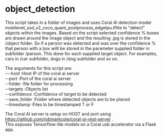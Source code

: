 # object_detection


This script takes in a folder of images and uses Coral AI detection model mobilenet_ssd_v2_coco_quant_postprocess_edgetpu.tflite to "detect" objects within the images.
Based on the script selected confidence % boxes are drawn around the image object and the resulting .jpg
is stored in the /object folder. So if a person was detected and was over the confidence % that person with a box willl be stored in the parameter supplied folder in subfolder /person.  This done for each supplied target object. For examples, cars in /car subfolder, dogs in /dog subfolder and so on.

The arguments for this script are:<br>
---host          :Host IP of the coral ai server<br>
--port           :Port of the coral ai server<br>
--folder         :file folder for processing<br>
--targets        :Objects list<br>
--confidence     :Confidence of target to be detected<br>
--save_folder    :Folder where detected objects are to be placed<br>
--timestamp      :Files to be timestamped T or F<br>

The Coral AI server is setup on HOST and port using https://github.com/robmarkcole/coral-pi-rest-server . <br>
This exposes Tensorflow-lite models on a Coral usb accelerator via a Flask app.



